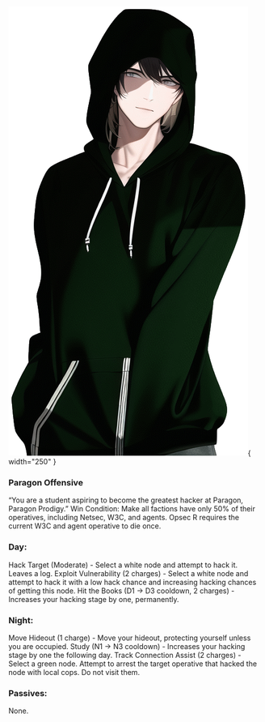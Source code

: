 ![paragonprodigy.png](Images/paragonprodigy.png){ width="250" }

### **Paragon Offensive**

<span class="paragon">
“You are a student aspiring to become the greatest hacker at Paragon, Paragon Prodigy.”

<span class="paragon">
Win Condition: Make all factions have only 50% of their operatives, including Netsec, W3C, and agents. Opsec R requires the current W3C and agent operative to die once.

### **Day:**

<span class="paragon">
Hack Target (Moderate) - Select a white node and attempt to hack it. Leaves a log.

<span class="paragon">
Exploit Vulnerability (2 charges) - Select a white node and attempt to hack it with a low hack chance and increasing hacking chances of getting this node.

<span class="paragon">
Hit the Books (D1 -> D3 cooldown, 2 charges) - Increases your hacking stage by one, permanently.

### **Night:**

<span class="paragon">
Move Hideout (1 charge) - Move your hideout, protecting yourself unless you are occupied.

<span class="paragon">
Study (N1 -> N3 cooldown) - Increases your hacking stage by one the following day.

<span class="paragon">
Track Connection Assist (2 charges) - Select a green node. Attempt to arrest the target operative that hacked the node with local cops. Do not visit them.

### **Passives:**

<span class="paragon">
None.
